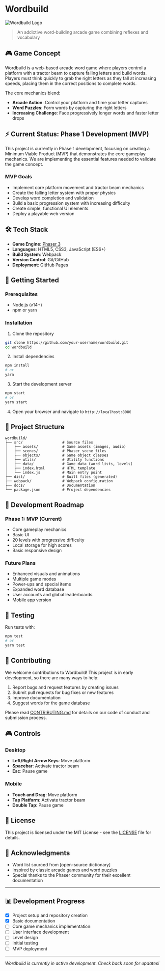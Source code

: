 # Wordbuild

![Wordbuild Logo](https://via.placeholder.com/650x150?text=Wordbuild)

> An addictive word-building arcade game combining reflexes and vocabulary

## 🎮 Game Concept

Wordbuild is a web-based arcade word game where players control a platform with a tractor beam to capture falling letters and build words. Players must think quickly to grab the right letters as they fall at increasing speeds, placing them in the correct positions to complete words.

The core mechanics blend:
- **Arcade Action**: Control your platform and time your letter captures
- **Word Puzzles**: Form words by capturing the right letters
- **Increasing Challenge**: Face progressively longer words and faster letter drops

## ⚡ Current Status: Phase 1 Development (MVP)

This project is currently in Phase 1 development, focusing on creating a Minimum Viable Product (MVP) that demonstrates the core gameplay mechanics. We are implementing the essential features needed to validate the game concept.

### MVP Goals
- Implement core platform movement and tractor beam mechanics
- Create the falling letter system with proper physics
- Develop word completion and validation
- Build a basic progression system with increasing difficulty
- Create simple, functional UI elements
- Deploy a playable web version

## 🛠️ Tech Stack

- **Game Engine**: [Phaser 3](https://phaser.io/phaser3)
- **Languages**: HTML5, CSS3, JavaScript (ES6+)
- **Build System**: Webpack
- **Version Control**: Git/GitHub
- **Deployment**: GitHub Pages

## 🚀 Getting Started

### Prerequisites
- Node.js (v14+)
- npm or yarn

### Installation

1. Clone the repository
```bash
git clone https://github.com/your-username/wordbuild.git
cd wordbuild
```

2. Install dependencies
```bash
npm install
# or
yarn
```

3. Start the development server
```bash
npm start
# or
yarn start
```

4. Open your browser and navigate to `http://localhost:8080`

## 📂 Project Structure

```
wordbuild/
├── src/                  # Source files
│   ├── assets/           # Game assets (images, audio)
│   ├── scenes/           # Phaser scene files
│   ├── objects/          # Game object classes
│   ├── utils/            # Utility functions
│   ├── data/             # Game data (word lists, levels)
│   ├── index.html        # HTML template
│   └── index.js          # Main entry point
├── dist/                 # Built files (generated)
├── webpack/              # Webpack configuration
├── docs/                 # Documentation
└── package.json          # Project dependencies
```

## 🎯 Development Roadmap

### Phase 1: MVP (Current)
- Core gameplay mechanics
- Basic UI
- 20 levels with progressive difficulty
- Local storage for high scores
- Basic responsive design

### Future Plans
- Enhanced visuals and animations
- Multiple game modes
- Power-ups and special items
- Expanded word database
- User accounts and global leaderboards
- Mobile app version

## 🧪 Testing

Run tests with:
```bash
npm test
# or
yarn test
```

## 🤝 Contributing

We welcome contributions to Wordbuild! This project is in early development, so there are many ways to help:

1. Report bugs and request features by creating issues
2. Submit pull requests for bug fixes or new features
3. Improve documentation
4. Suggest words for the game database

Please read [CONTRIBUTING.md](docs/CONTRIBUTING.md) for details on our code of conduct and submission process.

## 🎮 Controls

### Desktop
- **Left/Right Arrow Keys**: Move platform
- **Spacebar**: Activate tractor beam
- **Esc**: Pause game

### Mobile
- **Touch and Drag**: Move platform
- **Tap Platform**: Activate tractor beam
- **Double Tap**: Pause game

## 📝 License

This project is licensed under the MIT License - see the [LICENSE](LICENSE) file for details.

## 🙏 Acknowledgments

- Word list sourced from [open-source dictionary]
- Inspired by classic arcade games and word puzzles
- Special thanks to the Phaser community for their excellent documentation

---

## 📊 Development Progress

- [x] Project setup and repository creation
- [x] Basic documentation
- [ ] Core game mechanics implementation
- [ ] User interface development
- [ ] Level design
- [ ] Initial testing
- [ ] MVP deployment

---

*Wordbuild is currently in active development. Check back soon for updates!*
